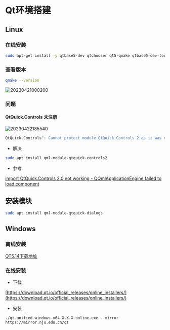 <!--
 * @Description: 
 * @Version: 1.0
 * @Author: dmjcb
 * @Email:  
 * @Date: 2023-04-19 00:22:12
 * @LastEditors: dmjcb
 * @LastEditTime: 2024-07-04 00:58:29
-->

# Qt环境搭建

## Linux

### 在线安装

```sh
sudo apt-get install -y qtbase5-dev qtchooser qt5-qmake qtbase5-dev-tools qtcreator qtdeclarative5-dev qtquickcontrols2-5-dev
```

### 查看版本

```sh
qmake --version
```

![20230421000200](/.imgur/20230421000200.png)

### 问题

#### QtQuick.Controls 未注册

![20230422185540](/.imgur/20230422185540.png)

```sh
QtQuick.Controls": Cannot protect module QtQuick.Controls 2 as it was never registered
```

- 解决

```sh
sudo apt install qml-module-qtquick-controls2
```

- 参考

[import QtQuick.Controls 2.0 not working - QQmlApplicationEngine failed to load component](https://stackoverflow.com/questions/38030140/import-qtquick-controls-2-0-not-working-qqmlapplicationengine-failed-to-load-c)

## 安装模块

```sh
sudo apt install qml-module-qtquick-dialogs
```


## Windows


### 离线安装
[QT5.14下载地址](https://download.qt.io/archive/qt/5.14/5.14.0/qt-opensource-windows-x86-5.14.0.exe)


### 在线安装

- 下载

[https://download.qt.io/official_releases/online_installers/](https://download.qt.io/official_releases/online_installers/)

- 安装

```shell
./qt-unified-windows-x64-X.X.X-online.exe --mirror https://mirror.nju.edu.cn/qt  
```